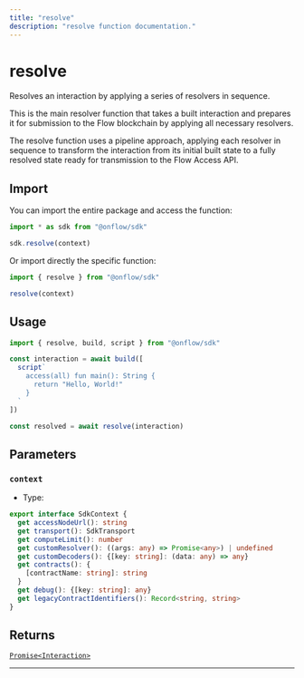 ```yaml
---
title: "resolve"
description: "resolve function documentation."
---
```


<!-- THIS DOCUMENT IS AUTO-GENERATED FROM [onflow/sdk/src/resolve/resolve.ts](https://github.com/onflow/fcl-js/tree/master/packages/sdk/src/resolve/resolve.ts). DO NOT EDIT MANUALLY -->

# resolve

Resolves an interaction by applying a series of resolvers in sequence.

This is the main resolver function that takes a built interaction and prepares it
for submission to the Flow blockchain by applying all necessary resolvers.

The resolve function uses a pipeline approach, applying each resolver in sequence
to transform the interaction from its initial built state to a fully resolved state
ready for transmission to the Flow Access API.

## Import

You can import the entire package and access the function:

```typescript
import * as sdk from "@onflow/sdk"

sdk.resolve(context)
```

Or import directly the specific function:

```typescript
import { resolve } from "@onflow/sdk"

resolve(context)
```

## Usage

```typescript
import { resolve, build, script } from "@onflow/sdk"

const interaction = await build([
  script`
    access(all) fun main(): String {
      return "Hello, World!"
    }
  `
])

const resolved = await resolve(interaction)
```

## Parameters

### `context` 


- Type: 
```typescript
export interface SdkContext {
  get accessNodeUrl(): string
  get transport(): SdkTransport
  get computeLimit(): number
  get customResolver(): ((args: any) => Promise<any>) | undefined
  get customDecoders(): {[key: string]: (data: any) => any}
  get contracts(): {
    [contractName: string]: string
  }
  get debug(): {[key: string]: any} 
  get legacyContractIdentifiers(): Record<string, string>
}
```


## Returns

[`Promise<Interaction>`](../types#interaction)


---
